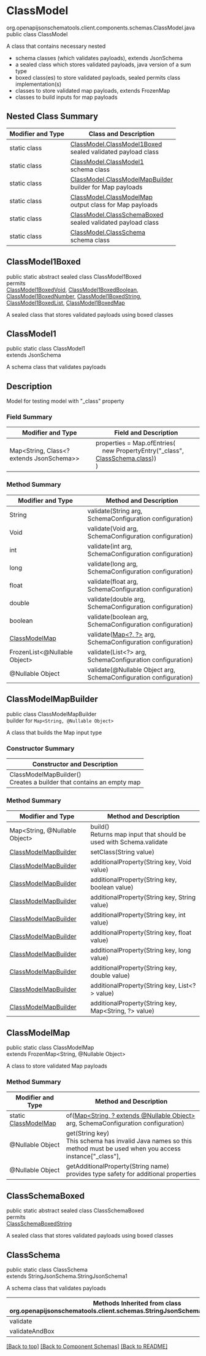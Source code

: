 # ClassModel
org.openapijsonschematools.client.components.schemas.ClassModel.java
public class ClassModel

A class that contains necessary nested
- schema classes (which validates payloads), extends JsonSchema
- a sealed class which stores validated payloads, java version of a sum type
- boxed class(es) to store validated payloads, sealed permits class implementation(s)
- classes to store validated map payloads, extends FrozenMap
- classes to build inputs for map payloads

## Nested Class Summary
| Modifier and Type | Class and Description |
| ----------------- | ---------------------- |
| static class | [ClassModel.ClassModel1Boxed](#classmodel1boxed)<br> sealed validated payload class |
| static class | [ClassModel.ClassModel1](#classmodel1)<br> schema class |
| static class | [ClassModel.ClassModelMapBuilder](#classmodelmapbuilder)<br> builder for Map payloads |
| static class | [ClassModel.ClassModelMap](#classmodelmap)<br> output class for Map payloads |
| static class | [ClassModel.ClassSchemaBoxed](#classschemaboxed)<br> sealed validated payload class |
| static class | [ClassModel.ClassSchema](#classschema)<br> schema class |

## ClassModel1Boxed
public static abstract sealed class ClassModel1Boxed<br>
permits<br>
[ClassModel1BoxedVoid](#classmodel1boxedvoid),
[ClassModel1BoxedBoolean](#classmodel1boxedboolean),
[ClassModel1BoxedNumber](#classmodel1boxednumber),
[ClassModel1BoxedString](#classmodel1boxedstring),
[ClassModel1BoxedList](#classmodel1boxedlist),
[ClassModel1BoxedMap](#classmodel1boxedmap)

A sealed class that stores validated payloads using boxed classes

## ClassModel1
public static class ClassModel1<br>
extends JsonSchema

A schema class that validates payloads

## Description
Model for testing model with &quot;_class&quot; property

### Field Summary
| Modifier and Type | Field and Description |
| ----------------- | ---------------------- |
| Map<String, Class<? extends JsonSchema>> | properties = Map.ofEntries(<br>&nbsp;&nbsp;&nbsp;&nbsp;new PropertyEntry("_class", [ClassSchema.class](#classschema)))<br>)<br> |

### Method Summary
| Modifier and Type | Method and Description |
| ----------------- | ---------------------- |
| String | validate(String arg, SchemaConfiguration configuration) |
| Void | validate(Void arg, SchemaConfiguration configuration) |
| int | validate(int arg, SchemaConfiguration configuration) |
| long | validate(long arg, SchemaConfiguration configuration) |
| float | validate(float arg, SchemaConfiguration configuration) |
| double | validate(double arg, SchemaConfiguration configuration) |
| boolean | validate(boolean arg, SchemaConfiguration configuration) |
| [ClassModelMap](#classmodelmap) | validate([Map&lt;?, ?&gt;](#classmodelmapbuilder) arg, SchemaConfiguration configuration) |
| FrozenList<@Nullable Object> | validate(List<?> arg, SchemaConfiguration configuration) |
| @Nullable Object | validate(@Nullable Object arg, SchemaConfiguration configuration) |
## ClassModelMapBuilder
public class ClassModelMapBuilder<br>
builder for `Map<String, @Nullable Object>`

A class that builds the Map input type

### Constructor Summary
| Constructor and Description |
| --------------------------- |
| ClassModelMapBuilder()<br>Creates a builder that contains an empty map |

### Method Summary
| Modifier and Type | Method and Description |
| ----------------- | ---------------------- |
| Map<String, @Nullable Object> | build()<br>Returns map input that should be used with Schema.validate |
| [ClassModelMapBuilder](#classmodelmapbuilder) | setClass(String value) |
| [ClassModelMapBuilder](#classmodelmapbuilder) | additionalProperty(String key, Void value) |
| [ClassModelMapBuilder](#classmodelmapbuilder) | additionalProperty(String key, boolean value) |
| [ClassModelMapBuilder](#classmodelmapbuilder) | additionalProperty(String key, String value) |
| [ClassModelMapBuilder](#classmodelmapbuilder) | additionalProperty(String key, int value) |
| [ClassModelMapBuilder](#classmodelmapbuilder) | additionalProperty(String key, float value) |
| [ClassModelMapBuilder](#classmodelmapbuilder) | additionalProperty(String key, long value) |
| [ClassModelMapBuilder](#classmodelmapbuilder) | additionalProperty(String key, double value) |
| [ClassModelMapBuilder](#classmodelmapbuilder) | additionalProperty(String key, List<?> value) |
| [ClassModelMapBuilder](#classmodelmapbuilder) | additionalProperty(String key, Map<String, ?> value) |

## ClassModelMap
public static class ClassModelMap<br>
extends FrozenMap<String, @Nullable Object>

A class to store validated Map payloads

### Method Summary
| Modifier and Type | Method and Description |
| ----------------- | ---------------------- |
| static [ClassModelMap](#classmodelmap) | of([Map<String, ? extends @Nullable Object>](#classmodelmapbuilder) arg, SchemaConfiguration configuration) |
| @Nullable Object | get(String key)<br>This schema has invalid Java names so this method must be used when you access instance["_class"],  |
| @Nullable Object | getAdditionalProperty(String name)<br>provides type safety for additional properties |

## ClassSchemaBoxed
public static abstract sealed class ClassSchemaBoxed<br>
permits<br>
[ClassSchemaBoxedString](#classschemaboxedstring)

A sealed class that stores validated payloads using boxed classes

## ClassSchema
public static class ClassSchema<br>
extends StringJsonSchema.StringJsonSchema1

A schema class that validates payloads

| Methods Inherited from class org.openapijsonschematools.client.schemas.StringJsonSchema.StringJsonSchema1 |
| ------------------------------------------------------------------ |
| validate                                                           |
| validateAndBox                                                     |

[[Back to top]](#top) [[Back to Component Schemas]](../../../README.md#Component-Schemas) [[Back to README]](../../../README.md)
